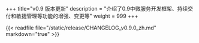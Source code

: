 +++
title="v0.9 版本更新"
description = "介绍了0.9中微服务开发框架、持续交付和敏捷管理等功能的增强、变更等"
weight = 999
+++

{{< readfile file="/static/release/CHANGELOG_v0.9.0_zh.md" markdown="true" >}}